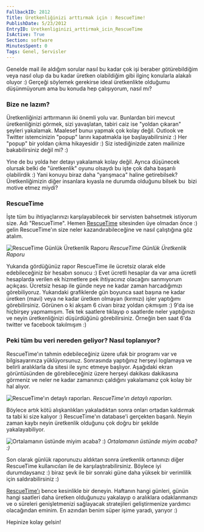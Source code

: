 ```yaml
---
FallbackID: 2812
Title: Üretkenliğinizi arttırmak için : RescueTime!
PublishDate: 5/23/2012
EntryID: Uretkenliginizi_arttirmak_icin_RescueTime
IsActive: True
Section: software
MinutesSpent: 0
Tags: Genel, Servisler
---
```

Genelde mail ile aldığım sorular nasıl bu kadar çok işi beraber
götürebildiğim veya nasıl olup da bu kadar üretken olabildiğim gibi
ilginç konularla alakalı oluyor :) Gerçeği söylemek gerekirse ideal
üretkenlikte olduğumu düşünmüyorum ama bu konuda hep çalışıyorum, nasıl
mı?

### Bize ne lazım?

Üretkenliğinizi arttırmanın iki önemli yolu var. Bunlardan biri mevcut
üretkenliğinizi görmek, sizi yavaşlatan, tabiri caiz ise "yoldan
çıkaran" şeyleri yakalamak. Maalesef bunuı yapmak çok kolay değil.
Outlook ve Twitter istemcinizin "popup" larını kapatmakla işe
başlayabilirsiniz :) Her "popup" bir yoldan çıkma hikayesidir :) Siz
istediğinizde zaten mailinize bakabilirsiniz değil mi? :)

Yine de bu yolda her detayı yakalamak kolay değil. Ayrıca düşünecek
olursak belki de "üretkenlik" oyunu olsaydı bu işte çok daha başarılı
olabilirdik :) Yani konuyu biraz daha "yarışmaca" haline getirebilsek?
Üretkenliğimizin diğer insanlara kıyasla ne durumda olduğunu bilsek bu 
bizi motive etmez miydi?

### RescueTime

İşte tüm bu ihtiyaçlarınızı karşılayabilecek bir servisten bahsetmek
istiyorum size. Adı "RescueTime". Hemen
[RescueTime](http://j.mp/rescuetimedaron) sitesinden üye olmadan önce :)
gelin RescueTime'ın size neler kazandırabileceğine ve nasıl çalıştığına
göz atalım.

![RescueTime Günlük Üretkenlik
Raporu](http://cdn.daron.yondem.com/assets/2812/rescuetime_1.png)
*RescueTime Günlük Üretkenlik Raporu*

Yukarıda gördüğünüz rapor RescueTime ile ücretsiz olarak elde
edebileceğiniz bir hesabın sonucu :) Evet ücretli hesaplar da var ama
ücretli hesaplarda verilen ek hizmetlere pek ihtiyacınız olacağını
sanmıyorum açıkçası. Ücretsiz hesap ile günde neye ne kadar zaman
harcadığımızı görebiliyoruz. Yukarıdaki grafiklerde gün boyunca saat
başına ne kadar üretken (mavi) veya ne kadar üretken olmayan (kırmızı)
işler yaptığımı görebilirsiniz. Görünen o ki akşam 6 civarı biraz yoldan
çıkmışım :) 9'da ise hiçbirşey yapmamışım. Tek tek saatlere tıklayıp o
saatlerde neler yaptığınızı ve neyin üretkenliğinizi düşürdüğünü
görebilirsiniz. Örneğin ben saat 6'da twitter ve facebook takılmışım :)

### Peki tüm bu veri nereden geliyor? Nasıl toplanıyor?

RescueTime'ın tahmin edebileceğiniz üzere ufak bir programı var ve
bilgisayarınıza yüklüyorsunuz. Sonrasında yaptığınız herşeyi loglamaya
ve belirli aralıklarla da sitesi ile sync etmeye başlıyor. Aşağıdaki
ekran görüntüsünden de görebileceğiniz üzere herşeyi dakikası dakikasına
görmeniz ve neler ne kadar zamanınızı çaldığını yakalamanız çok kolay
bir hal alıyor.

![RescueTime'ın detaylı
raporları.](http://cdn.daron.yondem.com/assets/2812/rescuetime_2.png)
*RescueTime'ın detaylı raporları.*

Böylece artık kötü alışkanlıkları yakaladıktan sonra onları ortadan
kaldırmak ta tabi ki size kalıyor :) RescueTime'ın database'i gerçekten
başarılı. Neyin zaman kaybı neyin üretkenlik olduğunu çok doğru bir
şekilde yakalayabiliyor.

![Ortalamanın üstünde miyim acaba?
:)](http://cdn.daron.yondem.com/assets/2812/rescuetime_3.png)
*Ortalamanın üstünde miyim acaba? :)*

Son olarak günlük raporunuzu aldıktan sonra üretkenlik ortanınızı diğer
RescueTime kullanıcıları ile de karşılaştırabilirsiniz. Böylece iyi
durumdaysanız :) biraz şevk ile bir sonraki güne daha yüksek bir
verimlilik için saldırabilirsiniz :)

[RescueTime'ı](http://j.mp/rescuetimedaron) bence kesinlikle bir deneyin.
Haftanın hangi günleri, günün hangi saatleri daha üretken olduğunuzu
yakalayıp o aralıklara odaklanmanızı ve o süreleri genişletmenizi
sağlayacak stratejileri geliştirmenize yardımcı olacağından eminim. En
azından benim süper işime yaradı, yarıyor :)

Hepinize kolay gelsin!


